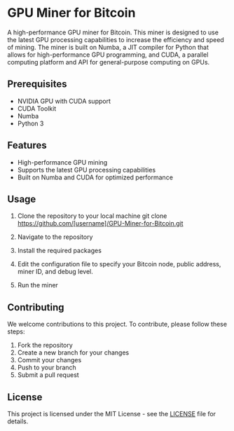 # GPU Miner for Bitcoin

A high-performance GPU miner for Bitcoin. This miner is designed to use the latest GPU processing capabilities to increase the efficiency and speed of mining. The miner is built on Numba, a JIT compiler for Python that allows for high-performance GPU programming, and CUDA, a parallel computing platform and API for general-purpose computing on GPUs.

## Prerequisites

- NVIDIA GPU with CUDA support
- CUDA Toolkit
- Numba
- Python 3

## Features

- High-performance GPU mining
- Supports the latest GPU processing capabilities
- Built on Numba and CUDA for optimized performance

## Usage

1. Clone the repository to your local machine
git clone https://github.com/[username]/GPU-Miner-for-Bitcoin.git

2. Navigate to the repository

3. Install the required packages

4. Edit the configuration file to specify your Bitcoin node, public address, miner ID, and debug level.

5. Run the miner

## Contributing

We welcome contributions to this project. To contribute, please follow these steps:

1. Fork the repository
2. Create a new branch for your changes
3. Commit your changes
4. Push to your branch
5. Submit a pull request

## License

This project is licensed under the MIT License - see the [LICENSE](LICENSE) file for details.
